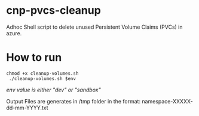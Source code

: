 # cnp-pvcs-cleanup
Adhoc Shell script to delete unused Persistent Volume Claims (PVCs) in azure.

# How to run
```
chmod +x cleanup-volumes.sh  
 ./cleanup-volumes.sh $env

``` 
*env value is either "dev" or "sandbox"*

Output Files are generates in /tmp folder in the format: namespace-XXXXX-dd-mm-YYYY.txt 
